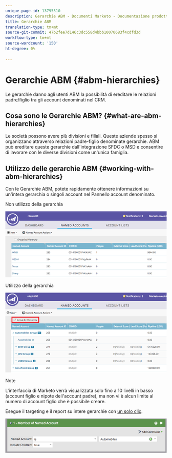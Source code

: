 ```yaml
---
unique-page-id: 13795510
description: Gerarchie ABM - Documenti Marketo - Documentazione prodotto
title: Gerarchie ABM
translation-type: tm+mt
source-git-commit: 47b2fee7d146c3dc558d4bbb10070683f4cdfd3d
workflow-type: tm+mt
source-wordcount: '150'
ht-degree: 0%

---
```



# Gerarchie ABM {#abm-hierarchies}

Le gerarchie danno agli utenti ABM la possibilità di ereditare le relazioni padre/figlio tra gli account denominati nel CRM.

## Cosa sono le Gerarchie ABM? {#what-are-abm-hierarchies}

Le società possono avere più divisioni e filiali. Queste aziende spesso si organizzano attraverso relazioni padre-figlio denominate gerarchie. ABM può ereditare queste gerarchie dall&#39;integrazione SFDC o MSD e consentire di lavorare con le diverse divisioni come un&#39;unica famiglia.

## Utilizzo delle gerarchie ABM {#working-with-abm-hierarchies}

Con le Gerarchie ABM, potete rapidamente ottenere informazioni su un&#39;intera gerarchia o singoli account nel Pannello account denominato.

Non utilizzo della gerarchia

![](assets/before.png)

Utilizzo della gerarchia

![](assets/after.png)

>[!NOTE]
>
>L&#39;interfaccia di Marketo verrà visualizzata solo fino a 10 livelli in basso (account figlio e nipote dell&#39;account padre), ma non vi è alcun limite al numero di account figlio che è possibile creare.

Esegue il targeting e il report su intere gerarchie con [un solo clic](http://docs.marketo.com/display/DOCS/Account+Filters#AccountFilters-MemberofNamedAccount).

![](assets/member.png)

